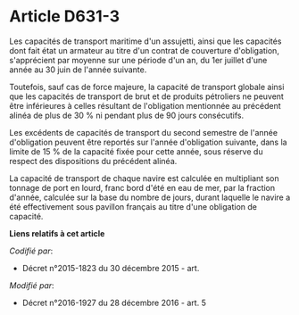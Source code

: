 # Article D631-3

Les  capacités de transport maritime d'un assujetti, ainsi que les capacités  dont fait état un armateur au titre d'un
contrat de couverture  d'obligation, s'apprécient par moyenne sur une période d'un an, du 1er  juillet d'une année au 30 juin
de l'année suivante. 

Toutefois, sauf cas de force majeure, la capacité de transport globale  ainsi que les capacités de transport de brut et de
produits pétroliers  ne peuvent être inférieures à celles résultant de l'obligation  mentionnée au précédent alinéa de plus
de 30 % ni pendant plus de 90  jours consécutifs.

Les excédents de capacités de transport du second semestre de l'année d'obligation peuvent être reportés sur l'année
d'obligation suivante, dans la limite de 15 % de la capacité fixée pour cette année, sous réserve du respect des dispositions
du précédent alinéa.

La capacité de transport de chaque navire est calculée en multipliant son tonnage de port en lourd, franc bord d'été en eau
de mer, par la fraction d'année, calculée sur la base du nombre de jours, durant laquelle le navire a été effectivement sous
pavillon français au titre d'une obligation de capacité.

**Liens relatifs à cet article**

_Codifié par_:

  - Décret n°2015-1823 du 30 décembre 2015 - art.

_Modifié par_:

  - Décret n°2016-1927 du 28 décembre 2016 - art. 5
